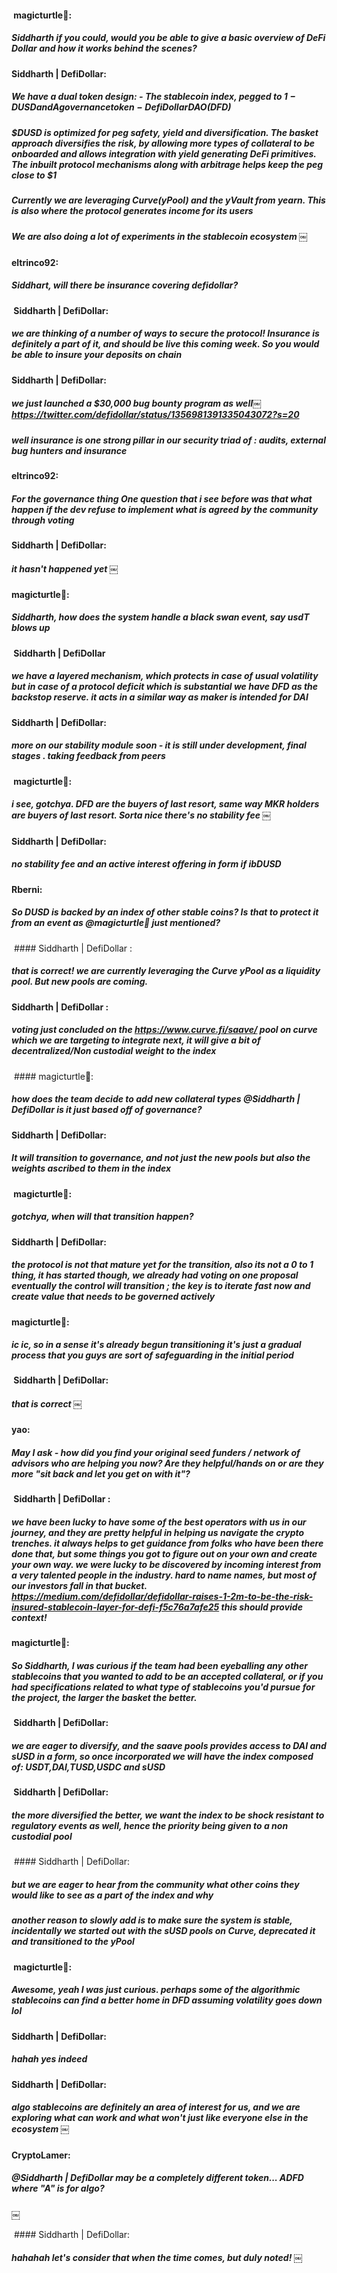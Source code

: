 ####  magicturtle🍣:
##### Siddharth if you could, would you be able to give a basic overview of DeFi Dollar and how it works behind the scenes?


#### Siddharth | DefiDollar: 
##### We have a dual token design: - The stablecoin index, pegged to $1 - DUSD and A governance token - DefiDollar DAO ($DFD)
##### $DUSD is optimized for peg safety, yield and diversification. The basket approach diversifies the risk, by allowing more types of collateral to be onboarded and allows integration with yield generating DeFi primitives. The inbuilt protocol mechanisms along with arbitrage helps keep the peg close to $1
##### Currently we are leveraging Curve(yPool) and the yVault from yearn. This is also where the protocol generates income for its users

##### We are also doing a lot of experiments in the stablecoin ecosystem ￼


#### eltrinco92: 
##### Siddhart, will there be insurance covering defidollar?

####  Siddharth | DefiDollar:
##### we are thinking of a number of ways to secure the protocol! Insurance is definitely a part of it, and should be live this coming week. So you would be able to insure your deposits on chain

####  Siddharth | DefiDollar:
##### we just launched a $30,000 bug bounty program as well￼ https://twitter.com/defidollar/status/1356981391335043072?s=20 
##### well insurance is one strong pillar in our security triad of : audits, external bug hunters and insurance



#### eltrinco92: 
##### For the governance thing One question that i see before was that what happen if the dev refuse to implement what is agreed by the community through voting


####  Siddharth | DefiDollar:
##### it hasn't happened yet ￼


####  magicturtle🍣:
##### Siddharth, how does the system handle a black swan event, say usdT blows up

####  Siddharth | DefiDollar
##### we have a layered mechanism, which protects in case of usual volatility but in case of a protocol deficit which is substantial we have DFD as the backstop reserve. it acts in a similar way as maker is intended for DAI




####  Siddharth | DefiDollar:
##### more on our stability module soon - it is still under development, final stages . taking feedback from peers



####  magicturtle🍣: 
##### i see, gotchya. DFD are the buyers of last resort, same way MKR holders are buyers of last resort. Sorta nice there's no stability fee ￼




#### Siddharth | DefiDollar: 
##### no stability fee and an active interest offering in form if ibDUSD


#### Rberni:
##### So DUSD is backed by an index of other stable coins? Is that to protect it from an event as @magicturtle🍣 just mentioned?


 #### Siddharth | DefiDollar :
##### that is correct! we are currently leveraging the Curve yPool as a liquidity pool. But new pools are coming.

#### Siddharth | DefiDollar :
##### voting just concluded on the https://www.curve.fi/saave/ pool on curve which we are targeting to integrate next, it will give a bit of decentralized/Non custodial weight to the index


 #### magicturtle🍣:
##### how does the team decide to add new collateral types @Siddharth | DefiDollar is it just based off of governance?


####  Siddharth | DefiDollar:
##### It will transition to governance, and not just the new pools but also the weights ascribed to them in the index


####  magicturtle🍣:
##### gotchya, when will that transition happen?


#### Siddharth | DefiDollar:
##### the protocol is not that mature yet for the transition, also its not a 0 to 1 thing, it has started though, we already had voting on one proposal eventually the control will transition ; the key is to iterate fast now and create value that needs to be governed actively


####  magicturtle🍣:
##### ic ic, so in a sense it's already begun transitioning it's just a gradual process that you guys are sort of safeguarding in the initial period

####  Siddharth | DefiDollar:
#####  that is correct ￼


####  yao: 
##### May I ask - how did you find your original seed funders / network of advisors who are helping you now? Are they helpful/hands on or are they more "sit back and let you get on with it"?


####  Siddharth | DefiDollar : 
##### we have been lucky to have some of the best operators with us in our journey, and they are pretty helpful in helping us navigate the crypto trenches. it always helps to get guidance from folks who have been there done that, but some things you got to figure out on your own and create your own way. we were lucky to be discovered by incoming interest from a very talented people in the industry. hard to name names, but most of our investors fall in that bucket. https://medium.com/defidollar/defidollar-raises-1-2m-to-be-the-risk-insured-stablecoin-layer-for-defi-f5c76a7afe25 this should provide context!



#### magicturtle🍣:
##### So Siddharth, I was curious if the team had been eyeballing any other stablecoins that you wanted to add to be an accepted collateral, or if you had specifications related to what type of stablecoins you'd pursue for the project, the larger the basket the better.



####  Siddharth | DefiDollar: 
##### we are eager to diversify, and the saave pools provides access to DAI and sUSD in a form, so once incorporated we will have the index composed of: USDT,DAI,TUSD,USDC and sUSD



####  Siddharth | DefiDollar:
##### the more diversified the better, we want the index to be shock resistant to regulatory events as well, hence the priority being given to a non custodial pool



 #### Siddharth | DefiDollar:
##### but we are eager to hear from the community what other coins they would like to see as a part of the index and why 
##### another reason to slowly add is to make sure the system is stable, incidentally we started out with the sUSD pools on Curve, deprecated it and transitioned to the yPool

####  magicturtle🍣:
##### Awesome, yeah I was just curious. perhaps some of the algorithmic stablecoins can find a better home in DFD assuming volatility goes down lol


#### Siddharth | DefiDollar:
##### hahah yes indeed

#### Siddharth | DefiDollar: 	
##### algo stablecoins are definitely an area of interest for us, and we are exploring what can work and what won't just like everyone else in the ecosystem ￼

#### CryptoLamer: 
##### @Siddharth | DefiDollar may be a completely different token... ADFD where "A" is for algo?
￼

 #### Siddharth | DefiDollar:
##### hahahah let's consider that when the time comes, but duly noted! ￼

